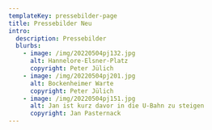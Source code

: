 ```yaml
---
templateKey: pressebilder-page
title: Pressebilder Neu
intro:
  description: Pressebilder
  blurbs:
    - image: /img/20220504pj132.jpg
      alt: Hannelore-Elsner-Platz
      copyright: Peter Jülich
    - image: /img/20220504pj201.jpg
      alt: Bockenheimer Warte
      copyright: Peter Jülich
    - image: /img/20220504pj151.jpg
      alt: Jan ist kurz davor in die U-Bahn zu steigen
      copyright: Jan Pasternack
---
```


